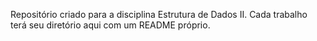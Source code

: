 Repositório criado para a disciplina Estrutura de Dados II. Cada trabalho terá seu diretório aqui com um README próprio.
